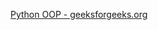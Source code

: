 <a href="https://www.geeksforgeeks.org/python-oops-concepts/#:~:text=In%20Python%2C%20object%2Doriented%20Programming,in%20the%20programming.">Python OOP - geeksforgeeks.org</a>